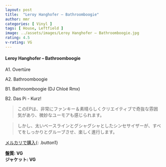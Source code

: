 ```yaml
---
layout: post
title:  "Leroy Hanghofer – Bathroomboogie"
author: mmr
categories: [ Vinyl ]
tags: [ House, Leftfield ]
image: ../assets/images/Leroy Hanghofer – Bathroomboogie.jpg
rating: 4.5
v-rating: VG
---
```


#### Leroy Hanghofer – Bathroomboogie

A1. Overtüre

A2. Bathroomboogie

B1. Bathroomboogie (DJ Chloé Rmx)

B2. Das Pi - Kurz!

> このEPは、非常にファンキー＆素晴らしくクリエイティブで奇抜な雰囲気があり、微妙なユーモアも感じられます。

> しかし、太いベースラインとグシャグシャとしたシンセサイザーが、すべてをしっかりとグルーブさせ、楽しく進行します。


[メルカリで購入](https://jp.mercari.com/item/m31669126197){: .button1}

<div class="mt-4 mb-4 d-flex align-items-center">
<strong class="mr-1">盤質: VG</strong>
</div>
<div class="mt-4 mb-4 d-flex align-items-center">
<strong class="mr-1">ジャケット: VG</strong>
</div>
